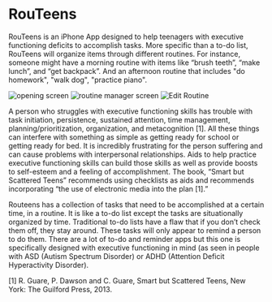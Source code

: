 # RouTeens
RouTeens is an iPhone App designed to help teenagers with executive functioning deficits to accomplish tasks.  More specific than a to-do list, RouTeens will organize items through different routines.  For instance, someone might have a morning routine with items like “brush teeth”, “make lunch”, and “get backpack”. And an afternoon routine that includes "do homework", "walk dog", "practice piano".



![opening screen](https://user-images.githubusercontent.com/50272834/213335404-6c2e9f6e-b104-4aca-a7ee-1658ccc28b3e.jpg)
![routine manager screen](https://user-images.githubusercontent.com/50272834/213335649-0b301dca-6f76-463b-98d1-8b30e17323f1.jpg)
![Edit Routine](https://user-images.githubusercontent.com/50272834/213336573-ae8153bd-78a2-4216-aec0-943aaf7cb04d.png)

A person who struggles with executive functioning skills has trouble with task initiation, persistence, sustained attention, time management, planning/prioritization, organization, and metacognition [1]. All these things can interfere with something as simple as getting ready for school or getting ready for bed.  It is incredibly frustrating for the person suffering and can cause problems with interpersonal relationships. Aids to help practice executive functioning skills can build those skills as well as provide boosts to self-esteem and a feeling of accomplishment. The book, “Smart but Scattered Teens” recommends using checklists as aids and recommends incorporating “the use of electronic media into the plan [1].”

Routeens has a collection of tasks that need to be accomplished at a certain time, in a routine. It is like a to-do list except the tasks are situationally organized by time. Traditional to-do lists have a flaw that if you don’t check them off, they stay around.  These tasks will only appear to remind a person to do them.  There are a lot of to-do and reminder apps but this one is specifically designed with executive functioning in mind (as seen in people with ASD (Autism Spectrum Disorder) or ADHD (Attention Deficit Hyperactivity Disorder).   


[1] 	R. Guare, P. Dawson and C. Guare, Smart but Scattered Teens, New York: The Guilford Press, 2013. 
